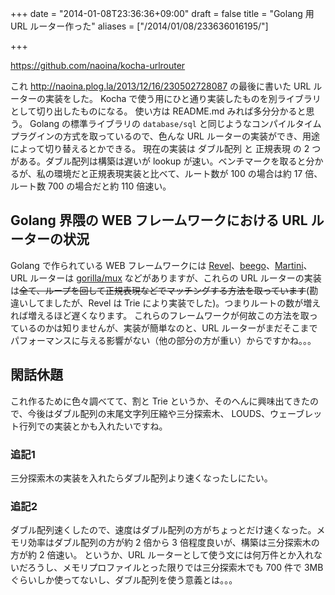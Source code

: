 +++
date = "2014-01-08T23:36:36+09:00"
draft = false
title = "Golang 用 URL ルーター作った"
aliases = ["/2014/01/08/233636016195/"]

+++

https://github.com/naoina/kocha-urlrouter

これ http://naoina.plog.la/2013/12/16/230502728087 の最後に書いた URL ルーターの実装をした。
Kocha で使う用にひと通り実装したものを別ライブラリとして切り出したものになる。
使い方は README.md みれば多分分かると思う。
Golang の標準ライブラリの `database/sql` と同じようなコンパイルタイムプラグインの方式を取っているので、色んな URL ルーターの実装ができ、用途によって切り替えるとかできる。
現在の実装は ダブル配列 と 正規表現 の 2 つがある。ダブル配列は構築は遅いが lookup が速い。ベンチマークを取ると分かるが、私の環境だと正規表現実装と比べて、ルート数が 100 の場合は約 17 倍、ルート数 700 の場合だと約 110 倍速い。

## Golang 界隈の WEB フレームワークにおける URL ルーターの状況

Golang で作られている WEB フレームワークには [Revel](https://github.com/robfig/revel)、[beego](https://github.com/astaxie/beego/)、[Martini](https://github.com/codegangsta/martini)、URL ルーターは [gorilla/mux](https://github.com/gorilla/mux) などがありますが、これらの URL ルーターの実装は<del>全て、ループを回して正規表現などでマッチングする方法を取っています</del>(勘違いしてましたが、Revel は Trie により実装でした)。つまりルートの数が増えれば増えるほど遅くなります。
これらのフレームワークが何故この方法を取っているのかは知りませんが、実装が簡単なのと、URL ルーターがまだそこまでパフォーマンスに与える影響がない（他の部分の方が重い）からですかね。。。

## 閑話休題

これ作るために色々調べてて、割と Trie というか、そのへんに興味出てきたので、今後はダブル配列の末尾文字列圧縮や三分探索木、 LOUDS、ウェーブレット行列での実装とかも入れたいですね。

### 追記1

三分探索木の実装を入れたらダブル配列より速くなったしにたい。

### 追記2

ダブル配列速くしたので、速度はダブル配列の方がちょっとだけ速くなった。メモリ効率はダブル配列の方が約 2 倍から 3 倍程度良いが、構築は三分探索木の方が約 2 倍速い。
というか、URL ルーターとして使う文には何万件とか入れないだろうし、メモリプロファイルとった限りでは三分探索木でも 700 件で 3MB ぐらいしか使ってないし、ダブル配列を使う意義とは。。。
